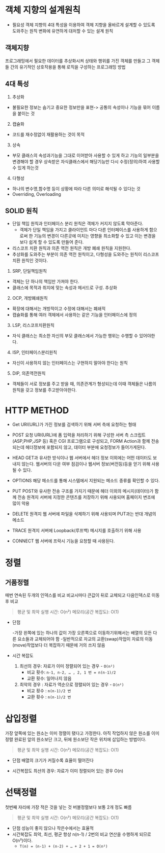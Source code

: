 # 객체 지향의 설계원칙

- 필요성
  객체 지향의 4대 특성을 이용하여 객체 지향을 올바르게 설계할 수 있도록 도와주는 원칙
  변화에 유연하게 대처할 수 있는 설계 원칙
 
## 객체지향

프로그래밍에서 필요한 데이터를 추상화시켜 상태와 행위를 가진 객체를 만들고
그 객체들 간의 유기적인 상호작용을 통해 로직을 구성하는 프로그래밍 방법

## 4대 특성
1. 추상화 
  - 불필요한 정보는 숨기고 중요한 정보만을 표현-> 공통의 속성이나 기능을 묶어 이름을 붙이는 것
2. 캡슐화
  - 코드를 재수정없이 재활용하는 것이 목적
3. 상속
  - 부모 클래스의 속성과기능을 그대로 이어받아 사용할 수 있게 하고
    기능의 일부분을 변경해야 할 경우 상속받은 자식클래스에서 해당기능만 다시 수정(정의)하여 사용할 수 있게 하는것
4. 다형성
  - 하나의 변수명,함수명 등이 상황에 따라 다른 의미로 해석될 수 있다는 것
  - Overriding, Overloading



## SOLID 원칙
- 단일 책임 원칙과 인터페이스 분리 원칙은 객체가 커지지 않도록 막아준다.
    - 객체가 단일 책임을 가지고 클라이언트 마다 다른 인터페이스를 사용하게 함으로써 한 기능의 변경이 다른곳에 미치는 영향을 최소화할 수 있고 이는 변경을 보다 쉽게 할 수 있도록 만들어 준다.
- 리스코프 치환 원칙과 의존 역전 원칙은 개방 폐쇄 원칙을 지원한다.
- 추상화를 도와주는 부분이 의존 역전 원칙이고, 다형성을 도와주는 원칙이 리스코프 치환 원칙인 것이다.

1. SRP, 단일책임원칙
  - 객체는 단 하나의 책임만 가져야 한다.
  - 클래스에 목적과 취지에 맞는 속성과 메서드로 구성. 추상화

2. OCP, 개방폐쇄원칙
  - 확장에 대해서는 개방적이고 수정에 대해서는 폐쇄적
  - 캡슐화를 통해 여러 객체에서 사용하는 같은 기능을 인터페이스에 정의

3. LSP, 리스코프치환원칙
  - 자식 클래스는 최소한 자신의 부모 클래스에서 가능한 행위는 수행할 수 있어야한다.

4. ISP, 인터페이스분리원칙
  - 자신이 사용하지 않는 인터페이스는 구현하지 말아야 한다는 원칙
  
5. DIP, 의존역전원칙
  - 객체들이 서로 정보를 주고 받을 때, 의존관계가 형성되는데 이때 객체들은 나름의 원칙을 갖고 정보를 주고받아야한다.

# HTTP METHOD
- Get
    URI(URL)가 가진 정보를 검색하기 위해 서버 측에 요청하는 형태

- POST
    요청 URI(URL)에 폼 입력을 처리하기 위해 구성한 서버 측 스크립트(ASP,PHP,JSP 등) 혹은 
    CGI 프로그램으로 구성되고, FORM Action과 함께 전송되는데
    헤더정보에 포함되지 않고, 데이터 부분에 요청정보가 들어가게된다.

- HEAD
    GET과 유사한 방식이나 웹 서버에서 헤더 정보 이외에는 어떤 데이터도 보내지 않는다.
    웹서버의 다운 여부 점검이나 웹서버 정보(버전등)등을 얻기 위해 사용될 수 있다.

- OPTIONS
    해당 메소드를 통해 시스템에서 지원되는 메소드 종류를 확인할 수 있다.

- PUT
    POST와 유사한 전송 구조를 가지기 때문에 헤더 이외의 메시지(데이터)가 함께 전송
    원격지 서버에 지정한 콘텐츠를 저장하기 위해 사용되며 홈페이지 변조에 많이 악용

- DELETE
    원격지 웹 서버에 파일을 삭제하기 위해 사용되며 PUT과는 반대 개념의 메소드

- TRACE
    원격지 서버에 Loopback(루프백) 메시지를 호출하기 위해 사용

- CONNECT
    웹 서버에 프락시 기능을 요청할 때 사용된다.
    
    
    
 # 정렬
 
 ## 거품정렬

매번 연속된 두개의 인덱스를 비교
비교시마다 큰값이 뒤로 교체되고 다음인덱스로 이동 후 비교

> 평균 및 최악 실행 시간: O(n²)
> 메모리(공간 복잡도): O(1)

- 단점

    -가장 왼쪽에 있는 하나의 값이 가장 오른쪽으로 이동하기위해서는 배열의 모든 다른 요소들과 교체되어야 함
    -일반적으로 자교의 교환(swap)작업이 자료의 이동(move)작업보다 더 복잡하기 때문에 거의 쓰지 않음

- 시간 복잡도
    1. 최선의 경우: 자료가 이미 정렬되어 있는 경우 - `O(n²)`
        - 비교 횟수: `n-1, n-2, … , 2, 1 번 = n(n-1)/2`
        - 교환 횟수: 일어나지 않음
    2. 최악의 경우 : 자료가 역순으로 정렬되어 있는 경우 - `O(n²)`
        - 비교 횟수 : `n(n-1)/2 번`
        - 교환 횟수 : `n(n-1)/2 번`


# 삽입정렬

가장 앞쪽에 있는 원소는 이미 정렬이 됐다고 가정한다.
아직 작업하지 않은 원소를 이미 정렬 완료된 앞의 원소보단 크고, 뒤에 원소보단 작은 위치에 삽입하는 방법이다.

> 평균 및 최악 실행 시간: O(n²)
메모리(공간 복잡도): O(1)

- 단점
    배열의 크기가 커질수록 효율이 떨어진다

- 시간복잡도
    최선의 경우: 자료가 이미 정렬되어 있는 경우 O(n)
  
  
  
  
# 선택정렬

첫번째 자리에 가장 적은 것을 넣는 것
버블정렬보다 보통 2개 정도 빠름

> 평균 및 최악 실행 시간: O(n²)
> 메모리(공간 복잡도): O(1)

- 단점
    성능이 좋지 않으나 작은수에서는 효율적
- 시간복잡도
    최악, 최선, 평균 항상 n(n-1) / 2번의 비교 연산을 수행하게 되므로 O(n²)이다.
    - `T(n) = (n-1) + (n-2) + … + 2 + 1 = O(n²)`


